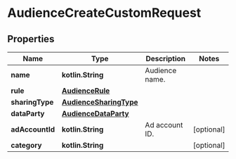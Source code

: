 
# AudienceCreateCustomRequest

## Properties
Name | Type | Description | Notes
------------ | ------------- | ------------- | -------------
**name** | **kotlin.String** | Audience name. | 
**rule** | [**AudienceRule**](AudienceRule.md) |  | 
**sharingType** | [**AudienceSharingType**](AudienceSharingType.md) |  | 
**dataParty** | [**AudienceDataParty**](AudienceDataParty.md) |  | 
**adAccountId** | **kotlin.String** | Ad account ID. |  [optional]
**category** | **kotlin.String** |  |  [optional]



